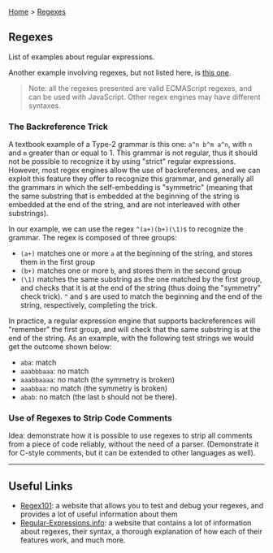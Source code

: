 [Home](../README.md) > [Regexes](regexes.md)

## Regexes
List of examples about regular expressions.

Another example involving regexes, but not listed here, is [this one](../type_2_grammars/grammars.md###Simple-Grammar-for-Regex-Parsing).

> Note: all the regexes presented are valid ECMAScript regexes, and can be used with JavaScript. Other regex engines may have different syntaxes.

### The Backreference Trick
A textbook example of a Type-2 grammar is this one: `a^n b^m a^n`, with `n` and `m` greater than or equal to 1.
This grammar is not regular, thus it should not be possible to recognize it by using "strict" regular expressions. However, most regex engines allow the use of backreferences, and we can exploit this feature they offer to recognize this grammar, and generally all the grammars in which the self-embedding is "symmetric" (meaning that the same substring that is embedded at the beginning of the string is embedded at the end of the string, and are not interleaved with other substrings).

In our example, we can use the regex `^(a+)(b+)(\1)$` to recognize the grammar. The regex is composed of three groups:
 - `(a+)` matches one or more `a` at the beginning of the string, and stores them in the first group
 - `(b+)` matches one or more `b`, and stores them in the second group
 - `(\1)` matches the same substring as the one matched by the first group, and checks that it is at the end of the string (thus doing the "symmetry" check trick).
`^` and `$` are used to match the beginning and the end of the string, respectively, completing the trick.

In practice, a regular expression engine that supports backreferences will "remember" the first group, and will check that the same substring is at the end of the string. As an example, with the following test strings we would get the outcome shown below:
 - `aba`: match
 - `aaabbbaaa`: no match
 - `aaabbaaaa`: no match (the symmetry is broken)
 - `aaabbaa`: no match (the symmetry is broken)
 - `abab`: no match (the last `b` should not be there).

### Use of Regexes to Strip Code Comments
Idea: demonstrate how it is possible to use regexes to strip all comments from a piece of code reliably, without the need of a parser. (Demonstrate it for C-style comments, but it can be extended to other languages as well).

---
## Useful Links
- [Regex101](https://regex101.com/): a website that allows you to test and debug your regexes, and provides a lot of useful information about them
- [Regular-Expressions.info](https://www.regular-expressions.info/): a website that contains a lot of information about regexes, their syntax, a thorough explanation of how each of their features work, and much more.
